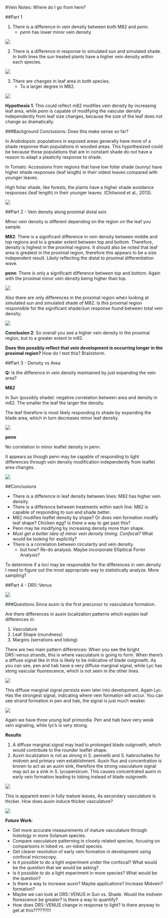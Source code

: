 #Vein Notes: Where do I go from here?

##Part 1

1.  There is a difference in vein density between both M82 and *penn*.  
	-	*penn* has lower minor vein density.
	
![](./vein01.png)
	
	
2. There is a difference in response to simulated sun and simulated shade.  In both lines the sun treated plants have a higher vein density within each species. 

![](./vein02.png)

3. There are changes in leaf area in both species. 
	-	To a larger degree in M82.

![](./vein03.png)

**Hypothesis 1**: This could reflect m82 modifies vein density by increasing leaf area, while *penn* is capable of modifying the vascular density independently from leaf size changes, because the size of the leaf does not change as dramatically.

###Background Conclusions: Does this make sense so far?

In *Arabidopsis*: populations in exposed areas generally have more of a shade response than populations in wooded areas.   This hypothesized could be because those populations that are in constant shade do not have a reason to adapt a plasticity response to shade.

In Tomato: Accessions from regions that have low foliar shade (sunny) have higher shade responses (leaf length) in their oldest leaves compared with younger leaves.  

High foliar shade, like forests, the plants have a higher shade avoidance responses (leaf length) in their younger leaves. (Chitwood et al., 2013).

![](./vein04.png)

##Part 2 - Vein density along proximal distal axis

Minor vein density is different depending on the region on the leaf you sample. 

**M82**: There is a significant difference in vein density between middle and top regions and to a greater extent between top and bottom.  Therefore, density is highest in the proximal regions. It should also be noted that leaf area is greatest in the proximal region, therefore this appears to be a size independent result.  Likely reflecting the distal to proximal differentiation wave. 

**penn**: There is only a significant difference between top and bottom. Again with the proximal minor vein density being higher than top. 

![](./vein05.png)

Also there are only differences in the proximal region when looking at simulated sun and simulated shade of M82.  Is this proximal region responsible for the significant shade/sun response found between total vein density. 

![](./vein06.png)

**Conclusion 2**: So overall you see a higher vein density in the proximal region, but to a greater extent in m82.

**Does this possibly reflect that vein development is occurring longer in the proximal region?**    How do I test this?  Brainstorm.  

##Part 3 - Density vs Area

**Q:** Is the difference in vein density maintained by just expanding the vein area?

**M82**

In Sun (possibly shade):  negative correlation between area and density in m82.  The smaller the leaf the larger the density.  

The leaf therefore is most likely responding to shade by expanding the blade area, which in turn decreases minor leaf density. 

![](./vein07.png)

**penn**

No correlation in minor leaflet density in penn.

It appears as though penn may be capable of responding to light differences through vein density modification independently from leaflet area changes.

![](./vein08.png)

##Conclusions

- There is a difference in leaf density between lines: M82 has higher vein density.
- There is a difference between treatments within each line:  M82 is capable of responding to sun and shade better. 
- M82 modifies leaflet density by shape? Or does vein formation modify leaf shape?  Chicken egg?  Is there a way to get past this?
- Penn may be modifying by increasing density more than shape.
- *Must get a better idea of minor vein density timing. 
Confocal?*  What would be looking for explicitly?
- There is a correlation between circularity and vein density. 
    + but how? Re-do analysis.  Maybe incorporate Ellipitical Forier Analysis? 

To determine if a loci may be responsible for the differences in vein density I need to figure out the most appropriate way to statistically analyze. 
More sampling?

##Part 4 - DR5::Venus 

![](./vein09.png)

###Questions  Since auxin is the first precursor to vasculature formation.

Are there differences in auxin localization patterns which explain leaf differences in:

1. Vasculature   
2. Leaf Shape (roundness)   
3. Margins (serrations and lobing) 

There are two main pattern differences: When you see the bright DR5::venus strands, this is where vasculature is going to form. When there’s a diffuse signal like in this is likely to be indicative of blade outgrowth. As you can see, pen and hab have a very diffuse marginal signal, while Lyc has stong vascular fluorescence, which is not seen in the other lines.  

![](./vein10.png)

This diffuse marginal signal persists even later into development.  Again Lyc. Has the strongest signal, indicating where vein formation will occur. You can see strand formation in pen and hab, the signal is just much weaker. 

![](./vein11.png)

Again we have three young leaf primordia. Pen and hab have very weak vein signaling, while lyc’s is very strong.

**Results**
1. A diffuse marginal signal may lead to prolonged blade outgrowth, which would contribute to the rounder leaflet shape.
2. Auxin localization is not as strong in S. pennellii and S. habrochaites  for midvein and primary vein establishment. Auxin flux and concentration is known to act as an auxin sink, therefore the strong vasculature signal may act as a sink in S. lycopersicum. This causes concentrated auxin in early vein formation leading to lobing instead of blade outgrowth.

![](./vein12.png)

This is apparent even in fully mature leaves, As secondary vasculature is thicker.
How does auxin induce thicker vasculature?

![](./vein13.png)

**Future Work**:
-  Get more accurate measurements of mature vasculature through histology in more Solanum species. 
-  Compare vasculature patterning in closely related species, focusing on comparisons in lobed vs. un-lobed species.
-  Get clearer resolution of early vein formation in development using confocal microscopy. 
-  Is it possible to do a light experiment under the confocal?  What would be the question that we would be asking?
-  Is it possible to do a light experiment in more species?  What would be the question?
- Is there a way to increase auxin?  Maybe applications?  Increase Midvein? formation? 
- Maybe we can look at DR5::VENUS in Sun vs. Shade. Would the midvein florescence be greater?  Is there a way to quantify?  
- How does DR5::VENUS change in response to light?  Is there anyway to get at this?????!!!!! 






 



